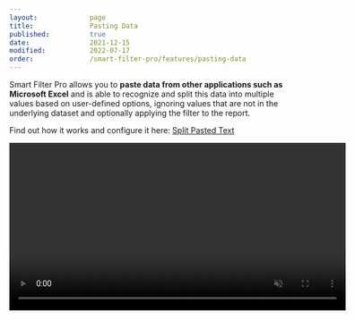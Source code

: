 ```yaml
---
layout:             page
title:              Pasting Data
published:          true
date:               2021-12-15
modified:           2022-07-17
order:              /smart-filter-pro/features/pasting-data
---
```


Smart Filter Pro allows you to **paste data from other applications such as Microsoft Excel** and is able to recognize and split this data into multiple values based on user-defined options, ignoring values that are not in the underlying dataset and optionally applying the filter to the report.

Find out how it works and configure it here: [Split Pasted Text](../options/mode/split-pasted-text.md)

<video src="images/copy-paste.mp4" width="600" autoplay loop muted></video>
